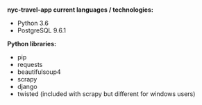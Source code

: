 #
**nyc-travel-app current languages / technologies:**
- Python 3.6
- PostgreSQL 9.6.1 

**Python libraries:**
- pip
- requests
- beautifulsoup4
- scrapy
- django
- twisted (included with scrapy but different for windows users)
	

